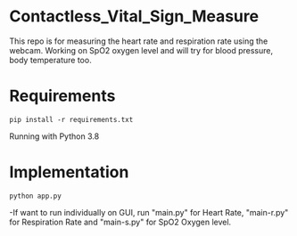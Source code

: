 # Contactless_Vital_Sign_Measure
This repo is for measuring the heart rate and respiration rate using the webcam. Working on SpO2 oxygen level and will try for blood pressure, body temperature too.

# Requirements
```
pip install -r requirements.txt
```
Running with Python 3.8

# Implementation
```
python app.py
```
<!--- - In case of plotting graphs, run "graph_plot.py" - For the Eulerian Video Magnification implementation, run "amplify_color.py" --->
  -If want to run individually on GUI, 
      run "main.py" for Heart Rate, "main-r.py" for Respiration Rate and "main-s.py" for SpO2 Oxygen level. 
